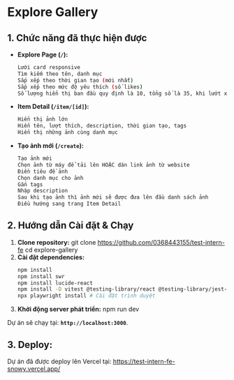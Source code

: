 # Explore Gallery

## 1. Chức năng đã thực hiện được

* **Explore Page (`/`):** 
    ```bash
    Lưới card responsive  
    Tìm kiếm theo tên, danh mục  
    Sắp xếp theo thời gian tạo (mới nhất)
    Sắp xếp theo mức độ yêu thích (số likes)
    Số lượng hiển thị ban đầu quy định là 10, tổng số là 35, khi lướt xuống quá 10 phần tử thì sẽ tự động render thêm cho đến khi hết
* **Item Detail (`/item/[id]`):** 
    ```bash
    Hiển thị ảnh lớn  
    Hiển tên, lượt thích, description, thời gian tạo, tags
    Hiển thị những ảnh cùng danh mục  
* **Tạo ảnh mới (`/create`):**  
    ```bash
    Tạo ảnh mới  
    Chọn ảnh từ máy để tải lên HOẶC dán link ảnh từ website
    Điền tiêu đề ảnh  
    Chọn danh mục cho ảnh
    Gắn tags
    Nhập description
    Sau khi tạo ảnh thì ảnh mới sẽ được đưa lên đầu danh sách ảnh
    Điều hướng sang trang Item Detail

## 2. Hướng dẫn Cài đặt & Chạy

1.  **Clone repository:**
    git clone https://github.com/0368443155/test-intern-fe
    cd explore-gallery
2.  **Cài đặt dependencies:**
    ```bash
    npm install  
    npm install swr
    npm install lucide-react
    npm install -D vitest @testing-library/react @testing-library/jest-dom playwright  
    npx playwright install # Cài đặt trình duyệt  

3.  **Khởi động server phát triển:**
    npm run dev

Dự án sẽ chạy tại: **`http://localhost:3000`**.

## 3. Deploy:
Dự án đã được deploy lên Vercel tại: https://test-intern-fe-snowy.vercel.app/


